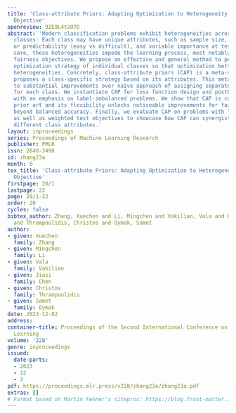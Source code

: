 ```yaml
---
title: 'Class-attribute Priors: Adapting Optimization to Heterogeneity and Fairness
  Objective'
openreview: 9ZE9L4tzO7D
abstract: 'Modern classification problems exhibit heterogeneities across individual
  classes: Each class may have unique attributes, such as sample size, label quality,
  or predictability (easy vs difficult), and variable importance at test-time. Without
  care, these heterogeneities impede the learning process, most notably, when optimizing
  fairness objectives. We propose an effective and general method to personalize the
  optimization strategy of individual classes so that optimization better adapts to
  heterogeneities. Concretely, class-attribute priors (CAP) is a meta-strategy which
  proposes a class-specific strategy based on its attributes. This meta approach leads
  to substantial improvements over naive approach of assigning separate hyperparameters
  for each class. We instantiate CAP for loss function design and posthoc logit adjustment,
  with an emphasis on label-imbalanced problems. We show that CAP is competitive with
  prior art and its flexibility unlocks noticeable improvements for fairness objectives
  beyond balanced accuracy. Finally, we evaluate CAP on problems with label noise
  as well as weighted test objectives to showcase how CAP can synergistically leverage
  different class attributes.'
layout: inproceedings
series: Proceedings of Machine Learning Research
publisher: PMLR
issn: 2640-3498
id: zhang23a
month: 0
tex_title: 'Class-attribute Priors: Adapting Optimization to Heterogeneity and Fairness
  Objective'
firstpage: 20/1
lastpage: 22
page: 20/1-22
order: 20
cycles: false
bibtex_author: Zhang, Xuechen and Li, Mingchen and Vakilian, Vala and Chen, Jiasi
  and Thrampoulidis, Christos and Oymak, Samet
author:
- given: Xuechen
  family: Zhang
- given: Mingchen
  family: Li
- given: Vala
  family: Vakilian
- given: Jiasi
  family: Chen
- given: Christos
  family: Thrampoulidis
- given: Samet
  family: Oymak
date: 2023-12-02
address:
container-title: Proceedings of the Second International Conference on Automated Machine
  Learning
volume: '228'
genre: inproceedings
issued:
  date-parts:
  - 2023
  - 12
  - 2
pdf: https://proceedings.mlr.press/v228/zhang23a/zhang23a.pdf
extras: []
# Format based on Martin Fenner's citeproc: https://blog.front-matter.io/posts/citeproc-yaml-for-bibliographies/
---
```

